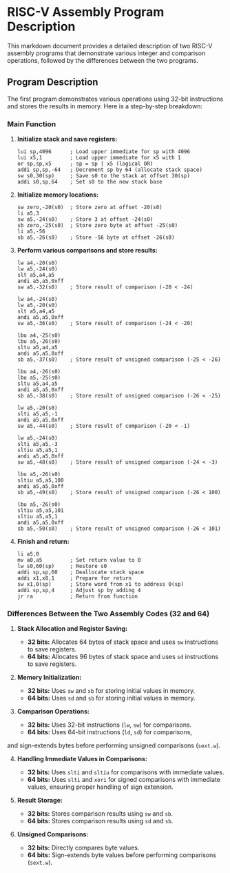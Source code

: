 # RISC-V Assembly Program Description

This markdown document provides a detailed description of two RISC-V assembly programs that demonstrate various integer and comparison operations, followed by the differences between the two programs.

## Program Description

The first program demonstrates various operations using 32-bit instructions and stores the results in memory. Here is a step-by-step breakdown:

### Main Function

1. **Initialize stack and save registers:**
   ```assembly
   lui sp,4096      ; Load upper immediate for sp with 4096
   lui x5,1         ; Load upper immediate for x5 with 1
   or sp,sp,x5      ; sp = sp | x5 (logical OR)
   addi sp,sp,-64   ; Decrement sp by 64 (allocate stack space)
   sw s0,30(sp)     ; Save s0 to the stack at offset 30(sp)
   addi s0,sp,64    ; Set s0 to the new stack base
   ```

2. **Initialize memory locations:**
   ```assembly
   sw zero,-20(s0)  ; Store zero at offset -20(s0)
   li a5,3
   sw a5,-24(s0)    ; Store 3 at offset -24(s0)
   sb zero,-25(s0)  ; Store zero byte at offset -25(s0)
   li a5,-56
   sb a5,-26(s0)    ; Store -56 byte at offset -26(s0)
   ```

3. **Perform various comparisons and store results:**
   ```assembly
   lw a4,-20(s0)
   lw a5,-24(s0)
   slt a5,a4,a5
   andi a5,a5,0xff
   sw a5,-32(s0)    ; Store result of comparison (-20 < -24)

   lw a4,-24(s0)
   lw a5,-20(s0)
   slt a5,a4,a5
   andi a5,a5,0xff
   sw a5,-36(s0)    ; Store result of comparison (-24 < -20)

   lbu a4,-25(s0)
   lbu a5,-26(s0)
   sltu a5,a4,a5
   andi a5,a5,0xff
   sb a5,-37(s0)    ; Store result of unsigned comparison (-25 < -26)

   lbu a4,-26(s0)
   lbu a5,-25(s0)
   sltu a5,a4,a5
   andi a5,a5,0xff
   sb a5,-38(s0)    ; Store result of unsigned comparison (-26 < -25)

   lw a5,-20(s0)
   slti a5,a5,-1
   andi a5,a5,0xff
   sw a5,-44(s0)    ; Store result of comparison (-20 < -1)

   lw a5,-24(s0)
   slti a5,a5,-3
   sltiu a5,a5,1
   andi a5,a5,0xff
   sw a5,-48(s0)    ; Store result of unsigned comparison (-24 < -3)

   lbu a5,-26(s0)
   sltiu a5,a5,100
   andi a5,a5,0xff
   sb a5,-49(s0)    ; Store result of unsigned comparison (-26 < 100)

   lbu a5,-26(s0)
   sltiu a5,a5,101
   sltiu a5,a5,1
   andi a5,a5,0xff
   sb a5,-50(s0)    ; Store result of unsigned comparison (-26 < 101)
   ```

4. **Finish and return:**
   ```assembly
   li a5,0
   mv a0,a5         ; Set return value to 0
   lw s0,60(sp)     ; Restore s0
   addi sp,sp,60    ; Deallocate stack space
   addi x1,x0,1     ; Prepare for return
   sw x1,0(sp)      ; Store word from x1 to address 0(sp)
   addi sp,sp,4     ; Adjust sp by adding 4
   jr ra            ; Return from function
   ```

### Differences Between the Two Assembly Codes (32 and 64)

1. **Stack Allocation and Register Saving:**
   - **32 bits:** Allocates 64 bytes of stack space and uses `sw` instructions to save registers.
   - **64 bits:** Allocates 96 bytes of stack space and uses `sd` instructions to save registers.

2. **Memory Initialization:**
   - **32 bits:** Uses `sw` and `sb` for storing initial values in memory.
   - **64 bits:** Uses `sd` and `sb` for storing initial values in memory.

3. **Comparison Operations:**
   - **32 bits:** Uses 32-bit instructions (`lw`, `sw`) for comparisons.
   - **64 bits:** Uses 64-bit instructions (`ld`, `sd`) for comparisons,

 and sign-extends bytes before performing unsigned comparisons (`sext.w`).

4. **Handling Immediate Values in Comparisons:**
   - **32 bits:** Uses `slti` and `sltiu` for comparisons with immediate values.
   - **64 bits:** Uses `slti` and `xori` for signed comparisons with immediate values, ensuring proper handling of sign extension.

5. **Result Storage:**
   - **32 bits:** Stores comparison results using `sw` and `sb`.
   - **64 bits:** Stores comparison results using `sd` and `sb`.

6. **Unsigned Comparisons:**
   - **32 bits:** Directly compares byte values.
   - **64 bits:** Sign-extends byte values before performing comparisons (`sext.w`).
